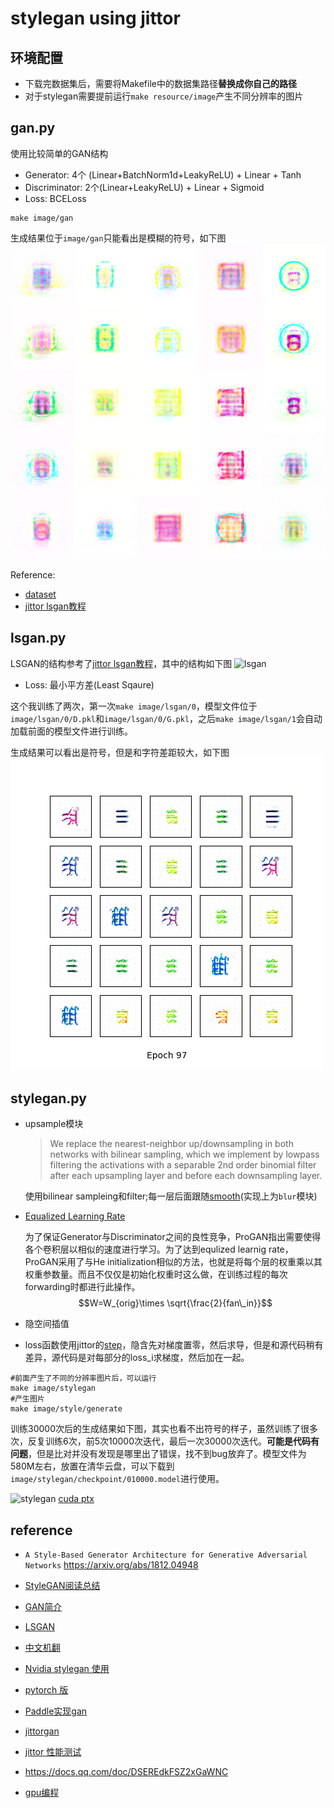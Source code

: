 # stylegan using jittor
## 环境配置
+ 下载完数据集后，需要将Makefile中的数据集路径**替换成你自己的路径**
+ 对于stylegan需要提前运行`make resource/image`产生不同分辨率的图片
## gan.py
使用比较简单的GAN结构
+ Generator: 4个 (Linear+BatchNorm1d+LeakyReLU) + Linear + Tanh
+ Discriminator: 2个(Linear+LeakyReLU) + Linear + Sigmoid
+ Loss: BCELoss
```shell
make image/gan
```
生成结果位于`image/gan`只能看出是模糊的符号，如下图
![gan](image/gan/21600.png)

Reference:
+ [dataset](https://cg.cs.tsinghua.edu.cn/jittor/assets/docs/jittor.dataset.html?highlight=image#jittor.dataset.ImageFolder)
+ [jittor lsgan教程](https://cg.cs.tsinghua.edu.cn/jittor/tutorial/2020-3-17-09-54-gan/)

## lsgan.py
LSGAN的结构参考了[jittor lsgan教程](https://cg.cs.tsinghua.edu.cn/jittor/tutorial/2020-3-17-09-54-gan/)，其中的结构如下图
![lsgan](https://cg.cs.tsinghua.edu.cn/jittor//images/tutorial/2020-03-15-gan/network.png)
+ Loss: 最小平方差(Least Sqaure)

这个我训练了两次，第一次`make image/lsgan/0`，模型文件位于`image/lsgan/0/D.pkl`和`image/lsgan/0/G.pkl`，之后`make image/lsgan/1`会自动加载前面的模型文件进行训练。

生成结果可以看出是符号，但是和字符差距较大，如下图
![lsgan](image/lsgan/1/97.png)
## stylegan.py
+ upsample模块
  > We replace the nearest-neighbor up/downsampling in both networks with bilinear sampling, which we implement by lowpass filtering the activations with a separable 2nd order binomial filter after each upsampling layer and before each downsampling layer.

  使用bilinear sampleing和filter;每一层后面跟随[smooth](https://nn.labml.ai/gan/stylegan/index.html)(实现上为`blur`模块)
+ [Equalized Learning Rate](https://www.yuthon.com/post/tutorials/from-progan-to-stylegan/#equalized-learning-rate)
  
  为了保证Generator与Discriminator之间的良性竞争，ProGAN指出需要使得各个卷积层以相似的速度进行学习。为了达到equlized learnig rate，ProGAN采用了与He initialization相似的方法，也就是将每个层的权重乘以其权重参数量。而且不仅仅是初始化权重时这么做，在训练过程的每次forwarding时都进行此操作。
  $$W=W_{orig}\times \sqrt{\frac{2}{fan\_in}}$$
+ 隐空间插值
+ loss函数使用jittor的[step](https://cg.cs.tsinghua.edu.cn/jittor/assets/docs/jittor.nn.html?highlight=backward#jittor.nn.backward)，隐含先对梯度置零，然后求导，但是和源代码稍有差异，源代码是对每部分的loss_i求梯度，然后加在一起。

```shell
#前面产生了不同的分辨率图片后，可以运行
make image/stylegan
#产生图片
make image/style/generate
```
训练30000次后的生成结果如下图，其实也看不出符号的样子，虽然训练了很多次，反复训练6次，前5次10000次迭代，最后一次30000次迭代。**可能是代码有问题**，但是比对并没有发现是哪里出了错误，找不到bug放弃了。模型文件为580M左右，放置在清华云盘，可以下载到`image/stylegan/checkpoint/010000.model`进行使用。

![stylegan](image/stylegan/sample/010000.png)
[cuda ptx](https://zhuanlan.zhihu.com/p/432674688)
## reference
+ `A Style-Based Generator Architecture for Generative Adversarial Networks` https://arxiv.org/abs/1812.04948
+ [StyleGAN阅读总结](https://zhuanlan.zhihu.com/p/63230738)
+ [GAN简介](https://zhuanlan.zhihu.com/p/62746494)
+ [LSGAN](https://arxiv.org/abs/1611.04076)
+ [中文机翻](https://blog.csdn.net/a312863063/article/details/88761977)
+ [Nvidia stylegan 使用](https://blog.csdn.net/weixin_41943311/article/details/100539707)
+ [pytorch 版](https://github.com/rosinality/style-based-gan-pytorch)
+ [Paddle实现gan](https://zhuanlan.zhihu.com/p/144599727)
+ [jittorgan](https://github.com/xUhEngwAng/StyleGAN-jittor/blob/master/model.py)

+ [jittor 性能测试](https://cg.cs.tsinghua.edu.cn/jittor/assets/docs/Jittor%E6%80%A7%E8%83%BD%E6%B5%8B%E8%AF%95%E4%B8%8E%E5%AF%B9%E6%AF%94%E6%96%B9%E6%B3%95.html)
+ https://docs.qq.com/doc/DSEREdkFSZ2xGaWNC
+ [gpu编程](https://face2ai.com/program-blog/#GPU编程（CUDA）)
